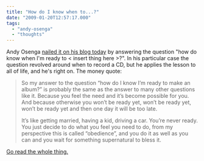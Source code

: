 ```yaml
---
title: "How do I know when to...?"
date: "2009-01-20T12:57:17.000"
tags: 
  - "andy-osenga"
  - "thoughts"
---
```


Andy Osenga [nailed it on his blog today](http://www.andyosenga.com/2009/01/19/the-reason/) by answering the question "how do know when I'm ready to < insert thing here >?". In his particular case the question revolved around when to record a CD, but he applies the lesson to all of life, and he's right on. The money quote:

> So my answer to the question “how do I know I’m ready to make an album?” is probably the same as the answer to many other questions like it. Because you feel the need and it’s become possible for you. And because otherwise you won’t be ready yet, won’t be ready yet, won’t be ready yet and then one day it will be too late.
> 
> It’s like getting married, having a kid, driving a car. You’re never ready. You just decide to do what you feel you need to do, from my perspective this is called “obedience”, and you do it as well as you can and you wait for something supernatural to bless it.

[Go read the whole thing.](http://www.andyosenga.com/2009/01/19/the-reason/)
